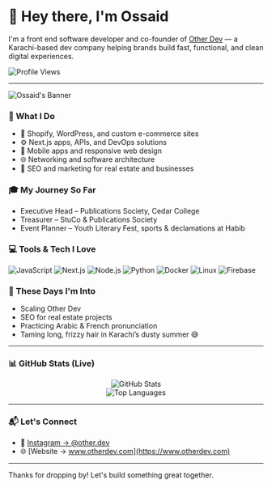 # 👋 Hey there, I'm Ossaid

I'm a front end software developer and co-founder of [Other Dev](https://www.otherdev.com) — a Karachi-based dev company helping brands build fast, functional, and clean digital experiences.

![Profile Views](https://komarev.com/ghpvc/?username=imossaidqadri&label=Profile+Views)

---

![Ossaid's Banner](https://your-image-url.com/banner.gif) <!-- Replace with your animated banner URL or remove -->

### 🚀 What I Do

- 🛒 Shopify, WordPress, and custom e-commerce sites  
- ⚙️ Next.js apps, APIs, and DevOps solutions  
- 📱 Mobile apps and responsive web design  
- 🌐 Networking and software architecture  
- 📢 SEO and marketing for real estate and businesses  

### 🎓 My Journey So Far

- Executive Head – Publications Society, Cedar College  
- Treasurer – StuCo & Publications Society  
- Event Planner – Youth Literary Fest, sports & declamations at Habib  

### 💻 Tools & Tech I Love

![JavaScript](https://img.shields.io/badge/JavaScript-F7DF1E?style=flat-square&logo=javascript&logoColor=000)
![Next.js](https://img.shields.io/badge/Next.js-000000?style=flat-square&logo=next.js)
![Node.js](https://img.shields.io/badge/Node.js-339933?style=flat-square&logo=node.js&logoColor=fff)
![Python](https://img.shields.io/badge/Python-3776AB?style=flat-square&logo=python&logoColor=fff)
![Docker](https://img.shields.io/badge/Docker-2496ED?style=flat-square&logo=docker&logoColor=fff)
![Linux](https://img.shields.io/badge/Linux-FCC624?style=flat-square&logo=linux&logoColor=000)
![Firebase](https://img.shields.io/badge/Firebase-FFCA28?style=flat-square&logo=firebase&logoColor=000)

### 🌱 These Days I'm Into

- Scaling Other Dev  
- SEO for real estate projects  
- Practicing Arabic & French pronunciation  
- Taming long, frizzy hair in Karachi’s dusty summer 😅  

---

### 📊 GitHub Stats (Live)

<p align="center">
  <img src="https://github-readme-stats.vercel.app/api?username=imossaidqadri&show_icons=true&theme=tokyonight&hide_border=true" alt="GitHub Stats" />
  <br />
  <img src="https://github-readme-stats.vercel.app/api/top-langs/?username=imossaidqadri&layout=compact&theme=tokyonight&hide_border=true" alt="Top Languages" />
</p>

---

### 📬 Let's Connect

- 📸 [Instagram → @other.dev](https://www.instagram.com/other.dev)  
- 🌐 [Website → www.otherdev.com](https://www.otherdev.com)  

---

Thanks for dropping by! Let's build something great together.
